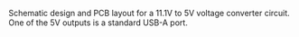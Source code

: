 Schematic design and PCB layout for a 11.1V to 5V voltage converter circuit. One of the 5V outputs is a standard USB-A port.
